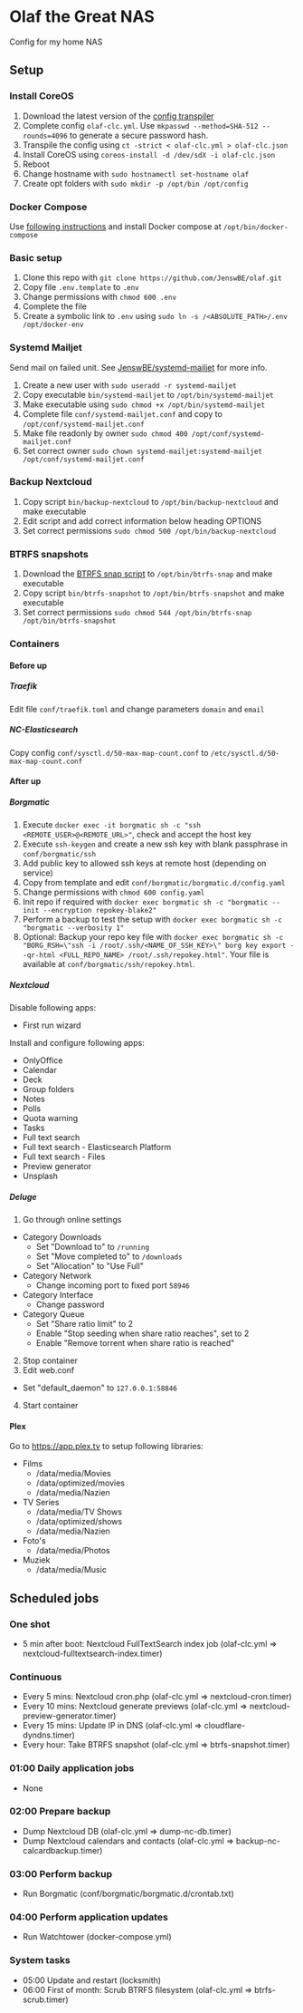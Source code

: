 # Olaf the Great NAS
Config for my home NAS

## Setup
### Install CoreOS
1. Download the latest version of the [config transpiler](https://github.com/coreos/container-linux-config-transpiler/)
2. Complete config `olaf-clc.yml`. Use `mkpasswd --method=SHA-512 --rounds=4096` to generate a secure password hash.
3. Transpile the config using `ct -strict < olaf-clc.yml > olaf-clc.json`
4. Install CoreOS using `coreos-install -d /dev/sdX -i olaf-clc.json`
5. Reboot
6. Change hostname with `sudo hostnamectl set-hostname olaf`
7. Create opt folders with `sudo mkdir -p /opt/bin /opt/config`

### Docker Compose
Use [following instructions](https://docs.docker.com/compose/install/#install-compose) and install Docker compose at `/opt/bin/docker-compose`

### Basic setup
1. Clone this repo with `git clone https://github.com/JenswBE/olaf.git`
2. Copy file `.env.template` to `.env`
3. Change permissions with `chmod 600 .env`
4. Complete the file
5. Create a symbolic link to `.env` using `sudo ln -s /<ABSOLUTE_PATH>/.env /opt/docker-env`

### Systemd Mailjet
Send mail on failed unit. See [JenswBE/systemd-mailjet](https://github.com/JenswBE/systemd-mailjet) for more info.
1. Create a new user with `sudo useradd -r systemd-mailjet`
2. Copy executable `bin/systemd-mailjet` to `/opt/bin/systemd-mailjet`
3. Make executable using `sudo chmod +x /opt/bin/systemd-mailjet`
4. Complete file `conf/systemd-mailjet.conf` and copy to `/opt/conf/systemd-mailjet.conf`
5. Make file readonly by owner `sudo chmod 400 /opt/conf/systemd-mailjet.conf`
6. Set correct owner `sudo chown systemd-mailjet:systemd-mailjet /opt/conf/systemd-mailjet.conf`

### Backup Nextcloud
1. Copy script `bin/backup-nextcloud` to `/opt/bin/backup-nextcloud` and make executable
2. Edit script and add correct information below heading OPTIONS
3. Set correct permissions `sudo chmod 500 /opt/bin/backup-nextcloud`

### BTRFS snapshots
1. Download the [BTRFS snap script](https://github.com/jf647/btrfs-snap) to `/opt/bin/btrfs-snap` and make executable
2. Copy script `bin/btrfs-snapshot` to `/opt/bin/btrfs-snapshot` and make executable
3. Set correct permissions `sudo chmod 544 /opt/bin/btrfs-snap /opt/bin/btrfs-snapshot`

### Containers
#### Before up

##### Traefik
Edit file `conf/traefik.toml` and change parameters `domain` and `email`

##### NC-Elasticsearch
Copy config `conf/sysctl.d/50-max-map-count.conf` to `/etc/sysctl.d/50-max-map-count.conf`

#### After up
##### Borgmatic
1. Execute `docker exec -it borgmatic sh -c "ssh <REMOTE_USER>@<REMOTE_URL>"`, check and accept the host key
2. Execute `ssh-keygen` and create a new ssh key with blank passphrase in `conf/borgmatic/ssh`
3. Add public key to allowed ssh keys at remote host (depending on service)
4. Copy from template and edit `conf/borgmatic/borgmatic.d/config.yaml`
5. Change permissions with `chmod 600 config.yaml`
6. Init repo if required with `docker exec borgmatic sh -c "borgmatic --init --encryption repokey-blake2"`
7. Perform a backup to test the setup with `docker exec borgmatic sh -c "borgmatic --verbosity 1"`
8. Optional: Backup your repo key file with `docker exec borgmatic sh -c "BORG_RSH=\"ssh -i /root/.ssh/<NAME_OF_SSH_KEY>\" borg key export --qr-html <FULL_REPO_NAME> /root/.ssh/repokey.html"`. Your file is available at `conf/borgmatic/ssh/repokey.html`.

##### Nextcloud
Disable following apps:
- First run wizard 

Install and configure following apps:
- OnlyOffice
- Calendar
- Deck
- Group folders
- Notes
- Polls
- Quota warning
- Tasks
- Full text search 
- Full text search - Elasticsearch Platform
- Full text search - Files
- Preview generator
- Unsplash

##### Deluge
1. Go through online settings
  - Category Downloads
    - Set "Download to" to `/running`
    - Set "Move completed to" to `/downloads`
    - Set "Allocation" to "Use Full"
  - Category Network
    - Change incoming port to fixed port `58946`
  - Category Interface
    - Change password
  - Category Queue
    - Set "Share ratio limit" to 2
    - Enable "Stop seeding when share ratio reaches", set to 2
    - Enable "Remove torrent when share ratio is reached"
2. Stop container
3. Edit web.conf
  - Set "default_daemon" to `127.0.0.1:58846`
4. Start container

#### Plex
Go to https://app.plex.tv to setup following libraries:
- Films
  - /data/media/Movies
  - /data/optimized/movies
  - /data/media/Nazien
- TV Series
  - /data/media/TV Shows
  - /data/optimized/shows
  - /data/media/Nazien
- Foto's
  - /data/media/Photos
- Muziek
  - /data/media/Music

## Scheduled jobs
### One shot
- 5 min after boot: Nextcloud FullTextSearch index job (olaf-clc.yml => nextcloud-fulltextsearch-index.timer)

### Continuous
- Every 5 mins: Nextcloud cron.php (olaf-clc.yml => nextcloud-cron.timer)
- Every 10 mins: Nextcloud generate previews (olaf-clc.yml => nextcloud-preview-generator.timer)
- Every 15 mins: Update IP in DNS (olaf-clc.yml => cloudflare-dyndns.timer)
- Every hour: Take BTRFS snapshot (olaf-clc.yml => btrfs-snapshot.timer)

### 01:00 Daily application jobs
- None

### 02:00 Prepare backup
- Dump Nextcloud DB (olaf-clc.yml => dump-nc-db.timer)
- Dump Nextcloud calendars and contacts (olaf-clc.yml => backup-nc-calcardbackup.timer)

### 03:00 Perform backup
- Run Borgmatic (conf/borgmatic/borgmatic.d/crontab.txt)

### 04:00 Perform application updates
- Run Watchtower (docker-compose.yml)

### System tasks
- 05:00 Update and restart (locksmith)
- 06:00 First of month: Scrub BTRFS filesystem (olaf-clc.yml => btrfs-scrub.timer)
